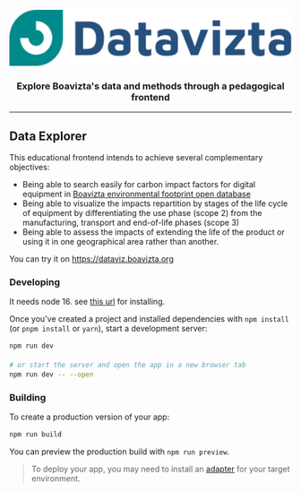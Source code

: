 <p align="center">
    <img src="https://github.com/Boavizta/datavizta/blob/main/datavizta_color.svg" height="100">
</p>

<h3 align="center">
    Explore Boavizta's data and methods through a pedagogical frontend
</h3>

---

## Data Explorer

This educational frontend intends to achieve several complementary objectives:

- Being able to search easily for carbon impact factors for digital equipment in [Boavizta environmental footprint open database](https://github.com/Boavizta/environmental-footprint-data)
- Being able to visualize the impacts repartition by stages of the life cycle of equipment by differentiating the use phase (scope 2) from the manufacturing, transport and end-of-life phases (scope 3)
- Being able to assess the impacts of extending the life of the product or using it in one geographical area rather than another.

You can try it on https://dataviz.boavizta.org

### Developing

It needs node 16. see [this url](https://github.com/nodesource/distributions/blob/master/README.md) for installing.

Once you've created a project and installed dependencies with `npm install` (or `pnpm install` or `yarn`), start a development server:

```bash
npm run dev

# or start the server and open the app in a new browser tab
npm run dev -- --open
```

### Building

To create a production version of your app:

```bash
npm run build
```

You can preview the production build with `npm run preview`.

> To deploy your app, you may need to install an [adapter](https://kit.svelte.dev/docs/adapters) for your target environment.
